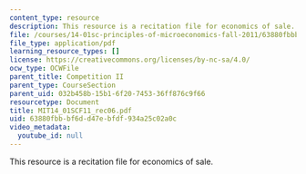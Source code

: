 ```yaml
---
content_type: resource
description: This resource is a recitation file for economics of sale.
file: /courses/14-01sc-principles-of-microeconomics-fall-2011/63880fbbbf6dd47ebfdf934a25c02a0c_MIT14_01SCF11_rec06.pdf
file_type: application/pdf
learning_resource_types: []
license: https://creativecommons.org/licenses/by-nc-sa/4.0/
ocw_type: OCWFile
parent_title: Competition II
parent_type: CourseSection
parent_uid: 032b458b-15b1-6f20-7453-36ff876c9f66
resourcetype: Document
title: MIT14_01SCF11_rec06.pdf
uid: 63880fbb-bf6d-d47e-bfdf-934a25c02a0c
video_metadata:
  youtube_id: null
---
```

This resource is a recitation file for economics of sale.
